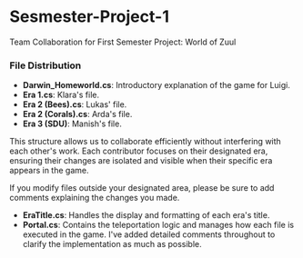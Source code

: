 # Sesmester-Project-1
Team Collaboration for First Semester Project: World of Zuul

### File Distribution

- **Darwin_Homeworld.cs**: Introductory explanation of the game for Luigi.
- **Era 1.cs**: Klara's file.
- **Era 2 (Bees).cs**: Lukas' file.
- **Era 2 (Corals).cs**: Arda's file.
- **Era 3 (SDU)**: Manish's file.

This structure allows us to collaborate efficiently without interfering with each other's work. Each contributor focuses on their designated era, ensuring their changes are isolated and visible when their specific era appears in the game.

If you modify files outside your designated area, please be sure to add comments explaining the changes you made.

- **EraTitle.cs**: Handles the display and formatting of each era's title.
- **Portal.cs**: Contains the teleportation logic and manages how each file is executed in the game. I've added detailed comments throughout to clarify the implementation as much as possible.
